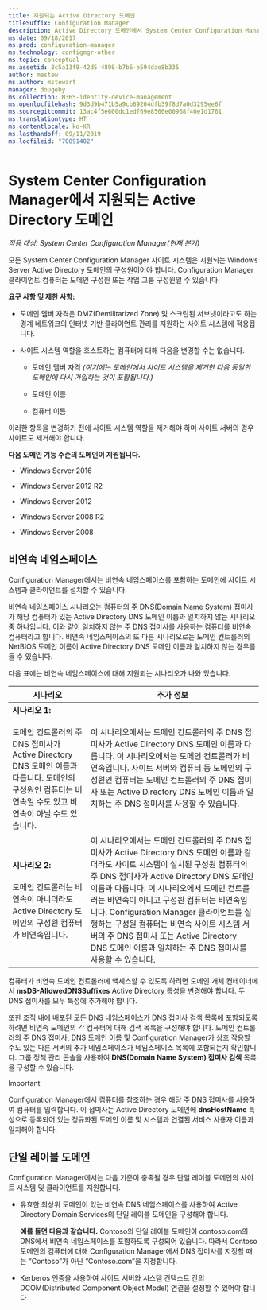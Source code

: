 ```yaml
---
title: 지원되는 Active Directory 도메인
titleSuffix: Configuration Manager
description: Active Directory 도메인에서 System Center Configuration Manager 사이트 시스템의 멤버 자격에 대한 요구 사항을 가져옵니다.
ms.date: 09/18/2017
ms.prod: configuration-manager
ms.technology: configmgr-other
ms.topic: conceptual
ms.assetid: 8c5a13f8-42d5-4898-b7b6-e594dae8b335
author: mestew
ms.author: mstewart
manager: dougeby
ms.collection: M365-identity-device-management
ms.openlocfilehash: 9d3d9b471b5a9cb69204dfb39f8d7a0d3295ee6f
ms.sourcegitcommit: 13ac4f5e600dc1edf69e8566e00968f40e1d1761
ms.translationtype: HT
ms.contentlocale: ko-KR
ms.lasthandoff: 09/11/2019
ms.locfileid: "70891402"
---
```

# <a name="supported-active-directory-domains-for-system-center-configuration-manager"></a>System Center Configuration Manager에서 지원되는 Active Directory 도메인

*적용 대상: System Center Configuration Manager(현재 분기)*

모든 System Center Configuration Manager 사이트 시스템은 지원되는 Windows Server Active Directory 도메인의 구성원이어야 합니다. Configuration Manager 클라이언트 컴퓨터는 도메인 구성원 또는 작업 그룹 구성원일 수 있습니다.  

 **요구 사항 및 제한 사항:**  

-   도메인 멤버 자격은 DMZ(Demilitarized Zone) 및 스크린된 서브넷이라고도 하는 경계 네트워크의 인터넷 기반 클라이언트 관리를 지원하는 사이트 시스템에 적용됩니다.  

-   사이트 시스템 역할을 호스트하는 컴퓨터에 대해 다음을 변경할 수는 없습니다.  

    -   도메인 멤버 자격 *(여기에는 도메인에서 사이트 시스템을 제거한 다음 동일한 도메인에 다시 가입하는 것이 포함됩니다.)*

    -   도메인 이름  

    -   컴퓨터 이름  

이러한 항목을 변경하기 전에 사이트 시스템 역할을 제거해야 하며 사이트 서버의 경우 사이트도 제거해야 합니다.  

**다음 도메인 기능 수준의 도메인이 지원됩니다.**  
- Windows Server 2016

- Windows Server 2012 R2  

- Windows Server 2012

- Windows Server 2008 R2

- Windows Server 2008  







##  <a name="bkmk_Disjoint"></a> 비연속 네임스페이스  
Configuration Manager에서는 비연속 네임스페이스를 포함하는 도메인에 사이트 시스템과 클라이언트를 설치할 수 있습니다.  

비연속 네임스페이스 시나리오는 컴퓨터의 주 DNS(Domain Name System) 접미사가 해당 컴퓨터가 있는 Active Directory DNS 도메인 이름과 일치하지 않는 시나리오 중 하나입니다. 이와 같이 일치하지 않는 주 DNS 접미사를 사용하는 컴퓨터를 비연속 컴퓨터라고 합니다. 비연속 네임스페이스의 또 다른 시나리오로는 도메인 컨트롤러의 NetBIOS 도메인 이름이 Active Directory DNS 도메인 이름과 일치하지 않는 경우를 들 수 있습니다.  

다음 표에는 비연속 네임스페이스에 대해 지원되는 시나리오가 나와 있습니다.  

|시나리오|추가 정보|  
|--------------|----------------------|  
|**시나리오 1:**<br /><br /> 도메인 컨트롤러의 주 DNS 접미사가 Active Directory DNS 도메인 이름과 다릅니다. 도메인의 구성원인 컴퓨터는 비연속일 수도 있고 비연속이 아닐 수도 있습니다.|이 시나리오에서는 도메인 컨트롤러의 주 DNS 접미사가 Active Directory DNS 도메인 이름과 다릅니다. 이 시나리오에서는 도메인 컨트롤러가 비연속입니다. 사이트 서버와 컴퓨터 등 도메인의 구성원인 컴퓨터는 도메인 컨트롤러의 주 DNS 접미사 또는 Active Directory DNS 도메인 이름과 일치하는 주 DNS 접미사를 사용할 수 있습니다.|  
|**시나리오 2:**<br /><br /> 도메인 컨트롤러는 비연속이 아니더라도 Active Directory 도메인의 구성원 컴퓨터가 비연속입니다.|이 시나리오에서는 도메인 컨트롤러의 주 DNS 접미사가 Active Directory DNS 도메인 이름과 같더라도 사이트 시스템이 설치된 구성원 컴퓨터의 주 DNS 접미사가 Active Directory DNS 도메인 이름과 다릅니다. 이 시나리오에서 도메인 컨트롤러는 비연속이 아니고 구성원 컴퓨터는 비연속입니다. Configuration Manager 클라이언트를 실행하는 구성원 컴퓨터는 비연속 사이트 시스템 서버의 주 DNS 접미사 또는 Active Directory DNS 도메인 이름과 일치하는 주 DNS 접미사를 사용할 수 있습니다.|  

 컴퓨터가 비연속 도메인 컨트롤러에 액세스할 수 있도록 하려면 도메인 개체 컨테이너에서 **msDS-AllowedDNSSuffixes** Active Directory 특성을 변경해야 합니다. 두 DNS 접미사를 모두 특성에 추가해야 합니다.  

 또한 조직 내에 배포된 모든 DNS 네임스페이스가 DNS 접미사 검색 목록에 포함되도록 하려면 비연속 도메인의 각 컴퓨터에 대해 검색 목록을 구성해야 합니다. 도메인 컨트롤러의 주 DNS 접미사, DNS 도메인 이름 및 Configuration Manager가 상호 작용할 수도 있는 다른 서버의 추가 네임스페이스가 네임스페이스 목록에 포함되는지 확인합니다. 그룹 정책 관리 콘솔을 사용하여 **DNS(Domain Name System) 접미사 검색** 목록을 구성할 수 있습니다.  

> [!IMPORTANT]  
>  Configuration Manager에서 컴퓨터를 참조하는 경우 해당 주 DNS 접미사를 사용하여 컴퓨터를 입력합니다. 이 접미사는 Active Directory 도메인에 **dnsHostName** 특성으로 등록되어 있는 정규화된 도메인 이름 및 시스템과 연결된 서비스 사용자 이름과 일치해야 합니다.  

##  <a name="bkmk_SLD"></a> 단일 레이블 도메인  
 Configuration Manager에서는 다음 기준이 충족될 경우 단일 레이블 도메인의 사이트 시스템 및 클라이언트를 지원합니다.  

-   유효한 최상위 도메인이 있는 비연속 DNS 네임스페이스를 사용하여 Active Directory Domain Services의 단일 레이블 도메인을 구성해야 합니다.  

     **예를 들면 다음과 같습니다.** Contoso의 단일 레이블 도메인이 contoso.com의 DNS에서 비연속 네임스페이스를 포함하도록 구성되어 있습니다. 따라서 Contoso 도메인의 컴퓨터에 대해 Configuration Manager에서 DNS 접미사를 지정할 때는 “Contoso”가 아닌 “Contoso.com”을 지정합니다.  

-   Kerberos 인증을 사용하여 사이트 서버와 시스템 컨텍스트 간의 DCOM(Distributed Component Object Model) 연결을 설정할 수 있어야 합니다.  
